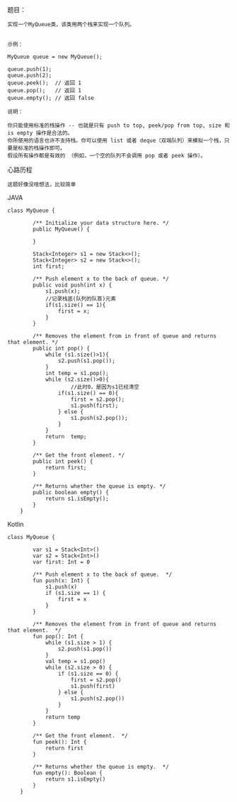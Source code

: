 题目：

```
实现一个MyQueue类，该类用两个栈来实现一个队列。


示例：

MyQueue queue = new MyQueue();

queue.push(1);
queue.push(2);
queue.peek();  // 返回 1
queue.pop();   // 返回 1
queue.empty(); // 返回 false

说明：

你只能使用标准的栈操作 -- 也就是只有 push to top, peek/pop from top, size 和 is empty 操作是合法的。
你所使用的语言也许不支持栈。你可以使用 list 或者 deque（双端队列）来模拟一个栈，只要是标准的栈操作即可。
假设所有操作都是有效的 （例如，一个空的队列不会调用 pop 或者 peek 操作）。
```

心路历程

```
这题好像没啥想法，比较简单
```

JAVA

```
class MyQueue {

        /** Initialize your data structure here. */
        public MyQueue() {

        }

        Stack<Integer> s1 = new Stack<>();
        Stack<Integer> s2 = new Stack<>();
        int first;

        /** Push element x to the back of queue. */
        public void push(int x) {
            s1.push(x);
            //记录栈底(队列的队首)元素
            if(s1.size() == 1){
                first = x;
            }
        }

        /** Removes the element from in front of queue and returns that element. */
        public int pop() {
            while (s1.size()>1){
                s2.push(s1.pop());
            }
            int temp = s1.pop();
            while (s2.size()>0){
            		//此时0，是因为s1已经清空
                if(s1.size() == 0){
                    first = s2.pop();
                    s1.push(first);
                } else {
                    s1.push(s2.pop());
                }
            }
            return  temp;
        }

        /** Get the front element. */
        public int peek() {
            return first;
        }

        /** Returns whether the queue is empty. */
        public boolean empty() {
            return s1.isEmpty();
        }
    }
```

Kotlin

    class MyQueue {
    
            var s1 = Stack<Int>()
            var s2 = Stack<Int>()
            var first: Int = 0
    
            /** Push element x to the back of queue.  */
            fun push(x: Int) {
                s1.push(x)
                if (s1.size == 1) {
                    first = x
                }
            }
    
            /** Removes the element from in front of queue and returns that element.  */
            fun pop(): Int {
                while (s1.size > 1) {
                    s2.push(s1.pop())
                }
                val temp = s1.pop()
                while (s2.size > 0) {
                    if (s1.size == 0) {
                        first = s2.pop()
                        s1.push(first)
                    } else {
                        s1.push(s2.pop())
                    }
                }
                return temp
            }
    
            /** Get the front element.  */
            fun peek(): Int {
                return first
            }
    
            /** Returns whether the queue is empty.  */
            fun empty(): Boolean {
                return s1.isEmpty()
            }
        }